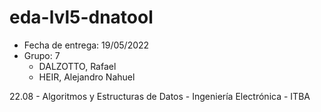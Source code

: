 # eda-lvl5-dnatool

* Fecha de entrega: 19/05/2022
* Grupo: 7
  * DALZOTTO, Rafael
  * HEIR, Alejandro Nahuel

22.08 - Algoritmos y Estructuras de Datos - Ingeniería Electrónica - ITBA